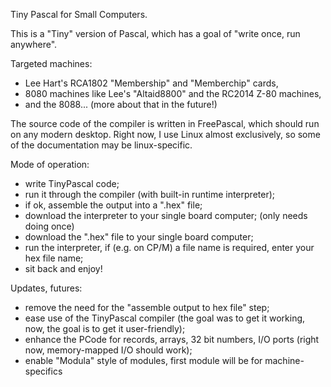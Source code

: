 Tiny Pascal for Small Computers.

This is a "Tiny" version of Pascal, which has a goal of "write once, run anywhere". 

Targeted machines: 

- Lee Hart's RCA1802 "Membership" and "Memberchip" cards,
- 8080 machines like Lee's "Altaid8800" and the RC2014 Z-80 machines,
- and the 8088... (more about that in the future!)

The source code of the compiler is written in FreePascal, which should run on any modern desktop. Right now, I use Linux almost exclusively,
so some of the documentation may be linux-specific. 

Mode of operation:
- write TinyPascal code;
- run it through the compiler (with built-in runtime interpreter);
- if ok, assemble the output into a ".hex" file;
- download the interpreter to your single board computer; (only needs doing once)
- download the ".hex" file to your single board computer;
- run the interpreter, if (e.g. on CP/M) a file name is required, enter your hex file name;
- sit back and enjoy!

Updates, futures:
  - remove the need for the "assemble output to hex file" step;
  - ease use of the TinyPascal compiler (the goal was to get it working, now, the goal is to get it user-friendly);
  - enhance the PCode for records, arrays, 32 bit numbers, I/O ports (right now, memory-mapped I/O should work);
  - enable "Modula" style of modules, first module will be for machine-specifics
    
 
